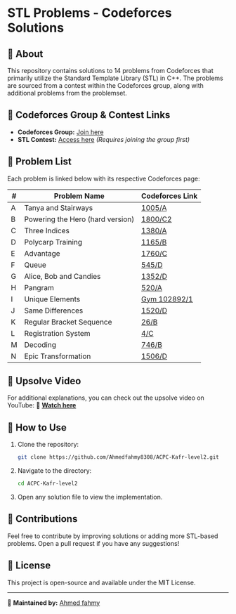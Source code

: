 # STL Problems - Codeforces Solutions

## 📌 About
This repository contains solutions to 14 problems from Codeforces that primarily utilize the Standard Template Library (STL) in C++. The problems are sourced from a contest within the Codeforces group, along with additional problems from the problemset.

## 📌 Codeforces Group & Contest Links
- **Codeforces Group:** [Join here](https://codeforces.com/group/phCe831sWG/contests)
- **STL Contest:** [Access here](https://codeforces.com/group/phCe831sWG/contest/592132) *(Requires joining the group first)*

## 📌 Problem List
Each problem is linked below with its respective Codeforces page:

| #  | Problem Name | Codeforces Link |
|----|-------------|----------------|
| A  | Tanya and Stairways | [1005/A](https://codeforces.com/problemset/problem/1005/A) |
| B  | Powering the Hero (hard version) | [1800/C2](https://codeforces.com/problemset/problem/1800/C2) |
| C  | Three Indices | [1380/A](https://codeforces.com/problemset/problem/1380/A) |
| D  | Polycarp Training | [1165/B](https://codeforces.com/problemset/problem/1165/B) |
| E  | Advantage | [1760/C](https://codeforces.com/problemset/problem/1760/C) |
| F  | Queue | [545/D](https://codeforces.com/problemset/problem/545/D) |
| G  | Alice, Bob and Candies | [1352/D](https://codeforces.com/problemset/problem/1352/D) |
| H  | Pangram | [520/A](https://codeforces.com/problemset/problem/520/A) |
| I  | Unique Elements | [Gym 102892/1](https://codeforces.com/problemset/gymProblem/102892/1) |
| J  | Same Differences | [1520/D](https://codeforces.com/problemset/problem/1520/D) |
| K  | Regular Bracket Sequence | [26/B](https://codeforces.com/problemset/problem/26/B) |
| L  | Registration System | [4/C](https://codeforces.com/problemset/problem/4/C) |
| M  | Decoding | [746/B](https://codeforces.com/problemset/problem/746/B) |
| N  | Epic Transformation | [1506/D](https://codeforces.com/problemset/problem/1506/D) |

## 📌 Upsolve Video
For additional explanations, you can check out the upsolve video on YouTube:
🔗 **[Watch here](https://youtu.be/hzJaxed0QAg)**

## 📌 How to Use
1. Clone the repository:
   ```sh
   git clone https://github.com/Ahmedfahmy8308/ACPC-Kafr-level2.git
   ```
2. Navigate to the directory:
   ```sh
   cd ACPC-Kafr-level2
   ```
3. Open any solution file to view the implementation.

## 📌 Contributions
Feel free to contribute by improving solutions or adding more STL-based problems. Open a pull request if you have any suggestions!

## 📌 License
This project is open-source and available under the MIT License.

---
📌 **Maintained by:** [Ahmed fahmy](https://github.com/Ahmedfahmy8308)

